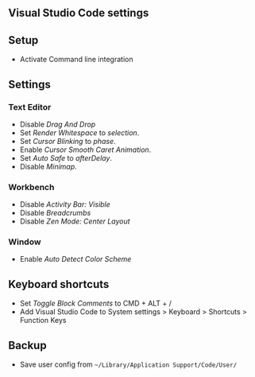 ## Visual Studio Code settings

## Setup

- Activate Command line integration


## Settings

### Text Editor

- Disable _Drag And Drop_
- Set _Render Whitespace_ to _selection_.
- Set _Cursor Blinking_ to _phase_.
- Enable _Cursor Smooth Caret Animation_.
- Set _Auto Safe_ to _afterDelay_.
- Disable _Minimap_.

### Workbench

- Disable _Activity Bar: Visible_
- Disable _Breadcrumbs_
- Disable _Zen Mode: Center Layout_

### Window

- Enable _Auto Detect Color Scheme_


## Keyboard shortcuts

- Set _Toggle Block Comments_ to CMD + ALT + /
- Add Visual Studio Code to System settings > Keyboard > Shortcuts > Function Keys


## Backup

- Save user config from `~/Library/Application Support/Code/User/`